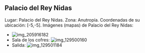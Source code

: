 ## Palacio del Rey Nidas
Lugar: Palacio del Rey Nidas.
Zona: Anutropía.
Coordenadas de su ubicación: [-5,-5].
Imágenes (mapas) de Palacio del Rey Nidas:
- ![img_205916182](https://media.discordapp.net/attachments/1115311447145193482/1115348259838382101/205916182.jpg)
- Sala de los cofres: ![img_129500160](https://media.discordapp.net/attachments/1115311447145193482/1115323509745401876/129500160.jpg)
- Salida: ![img_129501184](https://media.discordapp.net/attachments/1115311447145193482/1115323530687549500/129501184.jpg)